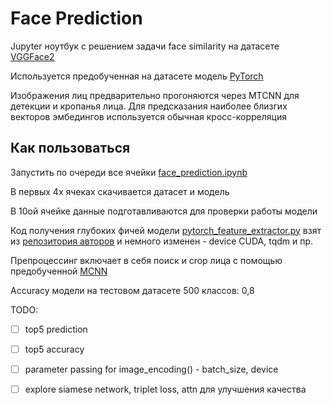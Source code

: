 # Face Prediction
Jupyter ноутбук с решением задачи face similarity на датасете [VGGFace2](http://www.robots.ox.ac.uk/~vgg/data/vgg_face2/)

Используется предобученная на датасете модель [PyTorch](http://www.robots.ox.ac.uk/~vgg/data/vgg_face2/models/pytorch/resnet50_128_pytorch.tar.gz)

Изображения лиц предварительно прогоняются через MTCNN для детекции и кропанья лица. Для предсказания наиболее близгих векторов эмбедингов используется обычная кросс-корреляция

## Как пользоваться
Запустить по очереди все ячейки [face_prediction.ipynb](https://github.com/care1e55/face_similarity/blob/master/face_prediction.ipynb)

В первых 4х ячеках скачивается датасет и модель

В 10ой ячейке данные подготавливаются для проверки работы модели

Код получения глубоких фичей модели [pytorch_feature_extractor.py](https://github.com/care1e55/face_similarity/blob/master/pytorch_feature_extractor.py) взят из [репозитория авторов](https://github.com/ox-vgg/vgg_face2) и немного изменен - device CUDA, tqdm и пр.

Препроцессинг включает в себя поиск и crop лица с помощью предобученной [MCNN](https://github.com/kpzhang93/MTCNN_face_detection_alignment)

Accuracy модели на тестовом датасете 500 классов: 0,8

TODO:
 - [ ] top5 prediction
 - [ ] top5 accuracy
 - [ ] parameter passing for image_encoding() - batch_size, device
 - [ ] explore siamese network, triplet loss, attn для улучшения качества

